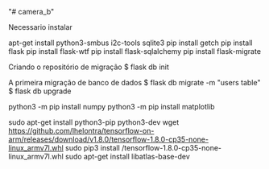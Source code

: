 "# camera_b" 


Necessario instalar

apt-get install python3-smbus i2c-tools sqlite3
pip install getch
pip install flask
pip install flask-wtf
pip install flask-sqlalchemy
pip install flask-migrate


Criando o repositório de migração
$ flask db init

A primeira migração de banco de dados
$ flask db migrate -m "users table"
$ flask db upgrade

python3 -m pip install numpy
python3 -m pip install matplotlib

sudo apt-get install python3-pip python3-dev
wget https://github.com/lhelontra/tensorflow-on-arm/releases/download/v1.8.0/tensorflow-1.8.0-cp35-none-linux_armv7l.whl
sudo pip3 install /tensorflow-1.8.0-cp35-none-linux_armv7l.whl
sudo apt-get install libatlas-base-dev
